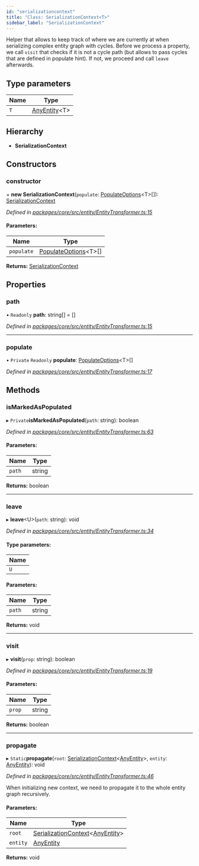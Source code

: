 ```yaml
---
id: "serializationcontext"
title: "Class: SerializationContext<T>"
sidebar_label: "SerializationContext"
---
```


Helper that allows to keep track of where we are currently at when serializing complex entity graph with cycles.
Before we process a property, we call `visit` that checks if it is not a cycle path (but allows to pass cycles that
are defined in populate hint). If not, we proceed and call `leave` afterwards.

## Type parameters

Name | Type |
------ | ------ |
`T` | [AnyEntity](../globals.md#anyentity)&#60;T> |

## Hierarchy

* **SerializationContext**

## Constructors

### constructor

\+ **new SerializationContext**(`populate`: [PopulateOptions](../globals.md#populateoptions)&#60;T>[]): [SerializationContext](serializationcontext.md)

*Defined in [packages/core/src/entity/EntityTransformer.ts:15](https://github.com/mikro-orm/mikro-orm/blob/d945b8a11/packages/core/src/entity/EntityTransformer.ts#L15)*

#### Parameters:

Name | Type |
------ | ------ |
`populate` | [PopulateOptions](../globals.md#populateoptions)&#60;T>[] |

**Returns:** [SerializationContext](serializationcontext.md)

## Properties

### path

• `Readonly` **path**: string[] = []

*Defined in [packages/core/src/entity/EntityTransformer.ts:15](https://github.com/mikro-orm/mikro-orm/blob/d945b8a11/packages/core/src/entity/EntityTransformer.ts#L15)*

___

### populate

• `Private` `Readonly` **populate**: [PopulateOptions](../globals.md#populateoptions)&#60;T>[]

*Defined in [packages/core/src/entity/EntityTransformer.ts:17](https://github.com/mikro-orm/mikro-orm/blob/d945b8a11/packages/core/src/entity/EntityTransformer.ts#L17)*

## Methods

### isMarkedAsPopulated

▸ `Private`**isMarkedAsPopulated**(`path`: string): boolean

*Defined in [packages/core/src/entity/EntityTransformer.ts:63](https://github.com/mikro-orm/mikro-orm/blob/d945b8a11/packages/core/src/entity/EntityTransformer.ts#L63)*

#### Parameters:

Name | Type |
------ | ------ |
`path` | string |

**Returns:** boolean

___

### leave

▸ **leave**&#60;U>(`path`: string): void

*Defined in [packages/core/src/entity/EntityTransformer.ts:34](https://github.com/mikro-orm/mikro-orm/blob/d945b8a11/packages/core/src/entity/EntityTransformer.ts#L34)*

#### Type parameters:

Name |
------ |
`U` |

#### Parameters:

Name | Type |
------ | ------ |
`path` | string |

**Returns:** void

___

### visit

▸ **visit**(`prop`: string): boolean

*Defined in [packages/core/src/entity/EntityTransformer.ts:19](https://github.com/mikro-orm/mikro-orm/blob/d945b8a11/packages/core/src/entity/EntityTransformer.ts#L19)*

#### Parameters:

Name | Type |
------ | ------ |
`prop` | string |

**Returns:** boolean

___

### propagate

▸ `Static`**propagate**(`root`: [SerializationContext](serializationcontext.md)&#60;[AnyEntity](../globals.md#anyentity)>, `entity`: [AnyEntity](../globals.md#anyentity)): void

*Defined in [packages/core/src/entity/EntityTransformer.ts:46](https://github.com/mikro-orm/mikro-orm/blob/d945b8a11/packages/core/src/entity/EntityTransformer.ts#L46)*

When initializing new context, we need to propagate it to the whole entity graph recursively.

#### Parameters:

Name | Type |
------ | ------ |
`root` | [SerializationContext](serializationcontext.md)&#60;[AnyEntity](../globals.md#anyentity)> |
`entity` | [AnyEntity](../globals.md#anyentity) |

**Returns:** void
